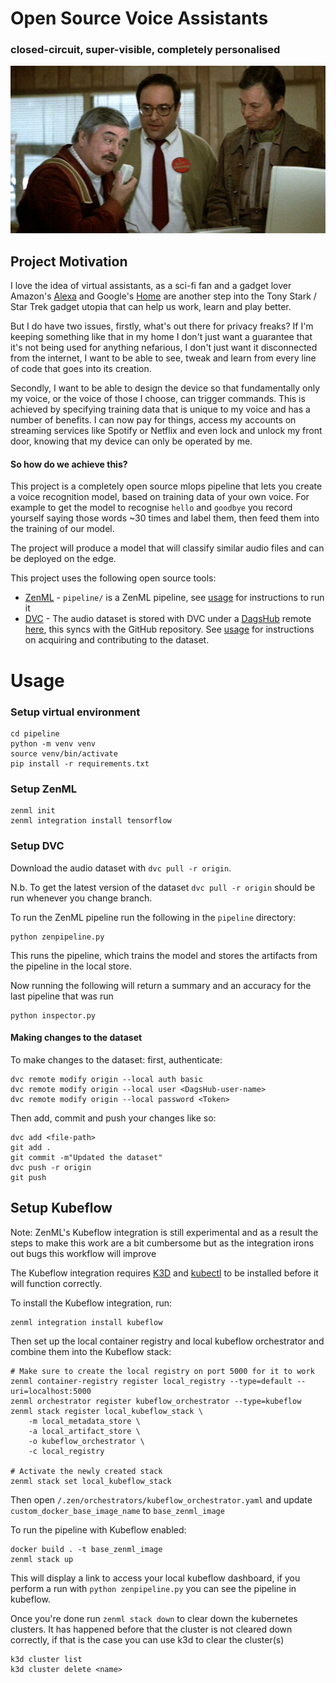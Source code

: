 # Open Source Voice Assistants
### closed-circuit, super-visible, completely personalised

![Scotty from Star Trek tries to use a mouse as if you can speak into it](Scotty_uses_a_mouse.jpg)

## Project Motivation
I love the idea of virtual assistants, as a sci-fi fan and a gadget lover Amazon's [Alexa]() and Google's [Home]() are
another step into the Tony Stark / Star Trek gadget utopia that can help us work, learn and play better.

But I do have two issues, firstly, what's out there for privacy freaks? If I'm keeping something like that in my home I 
don't just want a guarantee that it's not being used for anything nefarious, I don't just want it disconnected from the
internet, I want to be able to see, tweak and learn from every line of code that goes into its creation.

Secondly, I want to be able to design the device so that fundamentally only my voice, or the voice of those I choose,
can trigger commands. This is achieved by specifying training data that is unique to my voice and has a number of
benefits. I can now pay for things, access my accounts on streaming services like Spotify or Netflix and even lock and
unlock my front door, knowing that my device can only be operated by me.

#### So how do we achieve this?
This project is a completely open source mlops pipeline that lets you create a voice recognition model, based on training
data of your own voice. For example to get the model to recognise `hello` and `goodbye` you record yourself saying those
words ~30 times and label them, then feed them into the training of our model.

The project will produce a model that will classify similar audio files and can be deployed on the edge.

This project uses the following open source tools:
* [ZenML](https://zenml.io/) - `pipeline/` is a ZenML pipeline, see [usage](#usage) for instructions to run it
* [DVC](https://dvc.org/) - The audio dataset is stored with DVC under a [DagsHub](https://dagshub.com/dashboard) remote
[here](https://dagshub.com/fuzzylabs/voice-recognition), this syncs with the GitHub repository. See [usage](#usage) for
instructions on acquiring and contributing to the dataset.


# Usage
### Setup virtual environment
```shell
cd pipeline
python -m venv venv
source venv/bin/activate
pip install -r requirements.txt
```

### Setup ZenML
```shell
zenml init
zenml integration install tensorflow
```

### Setup DVC
Download the audio dataset with `dvc pull -r origin`.

N.b. To get the latest version of the dataset `dvc pull -r origin` should be run whenever you change branch.

To run the ZenML pipeline run the following in the `pipeline` directory:
```shell
python zenpipeline.py
```
This runs the pipeline, which trains the model and stores the artifacts from the pipeline in the local store.


Now running the following will return a summary and an accuracy for the last pipeline that was run
```shell
python inspector.py
```

#### Making changes to the dataset
To make changes to the dataset: first, authenticate:
```shell
dvc remote modify origin --local auth basic
dvc remote modify origin --local user <DagsHub-user-name>
dvc remote modify origin --local password <Token>
```

Then add, commit and push your changes like so:
```shell
dvc add <file-path>
git add .
git commit -m"Updated the dataset"
dvc push -r origin
git push
```

## Setup Kubeflow

Note: ZenML's Kubeflow integration is still experimental and as a result the steps to make this work are a bit cumbersome
but as the integration irons out bugs this workflow will improve

The Kubeflow integration requires [K3D](https://k3d.io/v5.2.1/#installation) and [kubectl](https://kubernetes.io/docs/tasks/tools/#kubectl)
to be installed before it will function correctly.

To install the Kubeflow integration, run:
```shell
zenml integration install kubeflow
```

Then set up the local container registry and local kubeflow orchestrator and combine them into the Kubeflow stack:
```shell
# Make sure to create the local registry on port 5000 for it to work 
zenml container-registry register local_registry --type=default --uri=localhost:5000 
zenml orchestrator register kubeflow_orchestrator --type=kubeflow
zenml stack register local_kubeflow_stack \
    -m local_metadata_store \
    -a local_artifact_store \
    -o kubeflow_orchestrator \
    -c local_registry

# Activate the newly created stack
zenml stack set local_kubeflow_stack
```

Then open `/.zen/orchestrators/kubeflow_orchestrator.yaml` and update `custom_docker_base_image_name` to `base_zenml_image`

To run the pipeline with Kubeflow enabled:
```shell
docker build . -t base_zenml_image
zenml stack up
```
This will display a link to access your local kubeflow dashboard, if you perform a run with `python zenpipeline.py`
you can see the pipeline in kubeflow.

Once you're done run `zenml stack down` to clear down the kubernetes clusters.
It has happened before that the cluster is not cleared down correctly, if that is the case you can use k3d to clear the cluster(s)
```shell
k3d cluster list
k3d cluster delete <name>
```